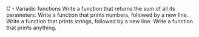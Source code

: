C - Variadic functions
Write a function that returns the sum of all its parameters.
Write a function that prints numbers, followed by a new line.
Write a function that prints strings, followed by a new line.
Write a function that prints anything.

